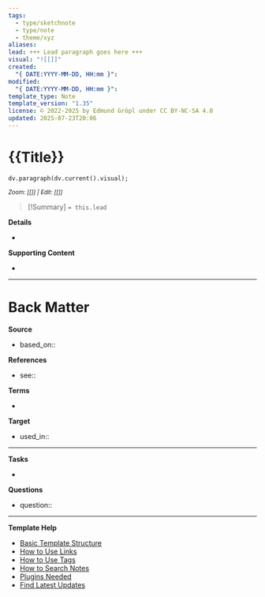 ```yaml
---
tags:
  - type/sketchnote
  - type/note
  - theme/xyz
aliases: 
lead: +++ Lead paragraph goes here +++
visual: "![[]]"
created:
  "{ DATE:YYYY-MM-DD, HH:mm }": 
modified:
  "{ DATE:YYYY-MM-DD, HH:mm }": 
template_type: Note
template_version: "1.35"
license: © 2022-2025 by Edmund Gröpl under CC BY-NC-SA 4.0
updated: 2025-07-23T20:06
---
```

<!--  See "Template Help" below for using properties -->

# {{Title}}
<!--  Clear and descriptive title -->

<!-- My sketchnote if available -->
```dataviewjs 
dv.paragraph(dv.current().visual);
```
<small>_Zoom: [[]] | Edit: [[]]_</small>

<!--  Most essential idea from "lead"-key  in properties section -->

> [!Summary]
> `= this.lead`

**Details**
<!-- Main content in body of my note  -->
- 

**Supporting Content**
<!-- Supporting content in tail of my note  -->
- 

---
# Back Matter

**Source**
<!-- Always keep a link to the source- --> 
- based_on::

**References**
<!-- Links to pages not referenced in the content. see: [[related note]] because <reason> -->
- see:: 

**Terms**
<!-- Links to definition pages. -->
- 

**Target**
<!-- Link to project note or externaly published content. -->
- used_in::

---
**Tasks**
<!-- What remains to be done with this note? --> 
- 

**Questions**
<!-- What remains for you to consider? --> 
- question::

---
**Template Help**
<!-- Links to external help pages on GitHub. -->
- [Basic Template Structure](https://github.com/groepl/Obsidian-Templates#basic-template-structure)
- [How to Use Links](https://github.com/groepl/Obsidian-Templates#how-to-use-links)
- [How to Use Tags](https://github.com/groepl/Obsidian-Templates#how-to-use-tags)
- [How to Search Notes](https://github.com/groepl/Obsidian-Templates#how-to-search-notes)
- [Plugins Needed](https://github.com/groepl/Obsidian-Templates#obsidian-plugins-needed)
- [Find Latest Updates](https://github.com/groepl/Obsidian-Templates)
